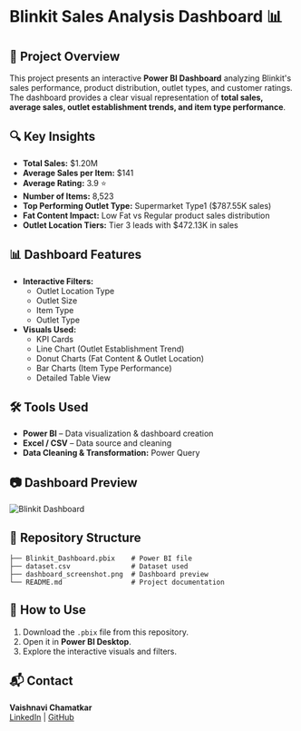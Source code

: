 # Blinkit Sales Analysis Dashboard 📊

## 📌 Project Overview
This project presents an interactive **Power BI Dashboard** analyzing Blinkit's sales performance, product distribution, outlet types, and customer ratings. The dashboard provides a clear visual representation of **total sales, average sales, outlet establishment trends, and item type performance**.

## 🔍 Key Insights
- **Total Sales:** $1.20M  
- **Average Sales per Item:** $141  
- **Average Rating:** 3.9 ⭐  
- **Number of Items:** 8,523  
- **Top Performing Outlet Type:** Supermarket Type1 ($787.55K sales)  
- **Fat Content Impact:** Low Fat vs Regular product sales distribution  
- **Outlet Location Tiers:** Tier 3 leads with $472.13K in sales  

## 📊 Dashboard Features
- **Interactive Filters:**  
  - Outlet Location Type  
  - Outlet Size  
  - Item Type  
  - Outlet Type  
- **Visuals Used:**  
  - KPI Cards  
  - Line Chart (Outlet Establishment Trend)  
  - Donut Charts (Fat Content & Outlet Location)  
  - Bar Charts (Item Type Performance)  
  - Detailed Table View  

## 🛠 Tools Used
- **Power BI** – Data visualization & dashboard creation  
- **Excel / CSV** – Data source and cleaning  
- **Data Cleaning & Transformation:** Power Query  

## 📷 Dashboard Preview
![Blinkit Dashboard](dashboard_screenshot.png)

## 📂 Repository Structure
```
├── Blinkit_Dashboard.pbix    # Power BI file
├── dataset.csv               # Dataset used
├── dashboard_screenshot.png  # Dashboard preview
└── README.md                 # Project documentation
```

## 🚀 How to Use
1. Download the `.pbix` file from this repository.
2. Open it in **Power BI Desktop**.
3. Explore the interactive visuals and filters.

## 📬 Contact
**Vaishnavi Chamatkar**  
[LinkedIn](https://www.linkedin.com/in/vaishnavichamatkar) | [GitHub](https://github.com/vaishnavi-chamatkar)

